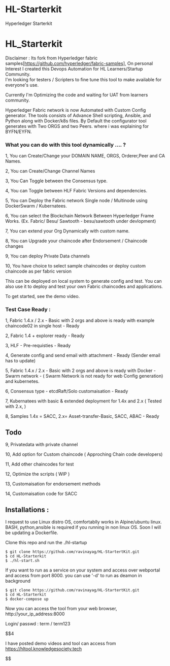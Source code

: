 # HL-Starterkit
Hyperledger Starterkit    

# HL_Starterkit 

Disclaimer : Its fork from Hyperledger fabric samples[https://github.com/hyperledger/fabric-samples],  On personal Interest I created this Devops Automation for HL Learners/Startup Community.  
I'm looking for testers / Scripters to fine tune this tool  to make available for everyone's use. 

Currently I'm Optimizing the code and waiting for UAT from learners community.

Hyperledger Fabric network is now Automated with Custom Config generator. The tools consists of Advance Shell scripting, Ansible, and Python along with Docker/k8s files. By Default the configurator tool generates with Two ORGS and two Peers. where i was explaining for BYFN/EYFN. 

### What you can do with this tool dynamically .... ?

1, You can Create/Change your DOMAIN NAME, ORGS, Orderer,Peer and CA Names.

2, You can Create/Change Channel Names 

3, You Can Toggle between the Consensus type.

4, You can Toggle between HLF Fabric Versions and dependencies.

5, You can Deploy the Fabric network Single node / Multinode using DockerSwarm / Kubernatees.

6, You can select the Blockchain Network Between Hyperledger Frame Works. (Ex. Fabric/ Besu/ Sawtooth - besu/sawtooth under devlopment)

7, You can extend your Org Dynamically with custom name.

8, You can Upgrade your chaincode after Endorsement / Chaincode changes

9, You can deploy Private Data channels 

10, You have choice to select sample chaincodes or deploy custom chaincode as per fabric version

This can be deployed on local system to generate config and test. You can also use it to deploy and test your own Fabric chaincodes and applications. 

To get started, see the demo video.

### Test Case Ready :

1, Fabric 1.4.x / 2.x - Basic with 2 orgs and above is ready with example chaincode02 in single host  - Ready

2, Fabric 1.4  + explorer ready - Ready

3, HLF - Pre-requisties - Ready

4, Generate config and send email with attachment - Ready (Sender email has to update)

5, Fabric 1.4.x / 2.x - Basic with 2 orgs and above is ready with Docker - Swarm network - ( Swarm Network is not ready for web Config generation) and kubernetes.

6, Consensus type - etcdRaft/Solo customaisation - Ready 

7, Kubernatees with basic & extended deployment for 1.4x and 2.x ( Tested with 2.x, )

8, Samples 1.4x = SACC, 2.x= Asset-transfer-Basic, SACC, ABAC -  Ready 

## Todo

9, Privatedata with private channel

10, Add option for Custom chaincode ( Approching Chain code developers)

11, Add other chaincodes for test

12, Optimize the scripts ( WIP )

13, Customaisation for endorsement methods

14, Customaisation code for SACC 


## Installations :
 I request to use Linux distro OS,  comfortablly works in Alpine/ubuntu linux. BASH, python,ansible is required if you running in non linux OS. Soon I will be updating a Dockerfile.

 Clone this repo  and run the ./hl-startup
 ```
 $ git clone https://github.com/ravinayag/HL-StartertKit.git
 $ cd HL-Starterkit
 $ ./hl-start.sh
```
If you want to run as a service on your system and access over webportal and access from port 8000. you can use '-d' to run as deamon in background

```
$ git clone https://github.com/ravinayag/HL-StartertKit.git
$ cd HL-Starterkit
$ docker-compose up   
``` 
Now you can access the tool from your web browser, 
http://your_ip_address:8000

Login/  passwd : term / term123 

$$$$$$$$$$$$$$$$$$$$$$$$$$$$$$$$$$$$$$$$$$4

I have posted demo videos and tool can access from https://hltool.knowledgesociety.tech

$$$$$$$$$$$$$$$$$$$$$$$$$$$$$$$$$$$$$$$$$$


